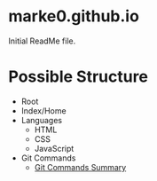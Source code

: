 # marke0.github.io
Initial ReadMe file.

# Possible Structure

+ Root
+ Index/Home
+ Languages
  + HTML
  + CSS
  + JavaScript
+ Git Commands
  + [Git Commands Summary](git-commands.html)
